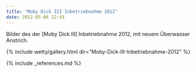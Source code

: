```yaml
---
title: "Moby Dick III Inbetriebnahme 2012"
date: 2012-05-06 22:43
---
```

Bilder des der [Moby Dick III] Inbetriebnahme 2012, mit neuem Überwasser Anstrich.

<!--more-->

{% include wetty/gallery.html dir="Moby-Dick-III-Inbetriebnahme-2012" %}

{% include _references.md %}



